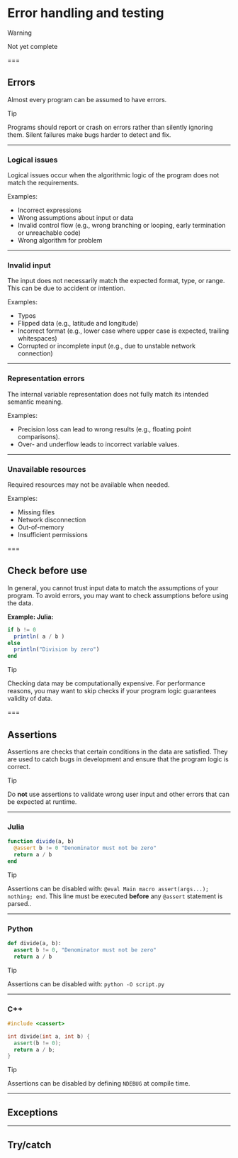 # Error handling and testing

> [!WARNING]
> Not yet complete

===

## Errors

Almost every program can be assumed to have errors.

> [!TIP]
> Programs should report or crash on errors rather than silently ignoring them. Silent failures make bugs harder to detect and fix.

---

### Logical issues

Logical issues occur when the algorithmic logic of the program does not match the requirements.

Examples:
- Incorrect expressions
- Wrong assumptions about input or data
- Invalid control flow (e.g., wrong branching or looping, early termination or unreachable code)
- Wrong algorithm for problem

---

### Invalid input

The input does not necessarily match the expected format, type, or range. This can be due to accident or intention.

Examples:
- Typos
- Flipped data (e.g., latitude and longitude)
- Incorrect format (e.g., lower case where upper case is expected, trailing whitespaces)
- Corrupted or incomplete input (e.g., due to unstable network connection)

---

### Representation errors

The internal variable representation does not fully match its intended semantic meaning.
 
Examples:
- Precision loss can lead to wrong results (e.g., floating point comparisons).
- Over- and underflow leads to incorrect variable values.

---

### Unavailable resources

Required resources may not be available when needed.

Examples:
- Missing files
- Network disconnection
- Out-of-memory
- Insufficient permissions

===

## Check before use

In general, you cannot trust input data to match the assumptions of your program. To avoid errors, you may want to check assumptions before using the data.

**Example: Julia:**
```julia
if b != 0 
  println( a / b )
else
  println("Division by zero")
end
```
 
> [!TIP]
> Checking data may be computationally expensive. For performance reasons, you may want to skip checks if your program logic guarantees validity of data.

===

## Assertions

Assertions are checks that certain conditions in the data are satisfied. They are used to catch bugs in development and ensure that the program logic is correct.

> [!TIP]
> Do **not** use assertions to validate wrong user input and other errors that can be expected at runtime.

---

### Julia

```julia
function divide(a, b)
  @assert b != 0 "Denominator must not be zero"
  return a / b
end
```

> [!TIP]
> Assertions can be disabled with: `@eval Main macro assert(args...); nothing; end`. This line must be executed **before** any `@assert` statement is parsed..

---

### Python

```python
def divide(a, b):
  assert b != 0, "Denominator must not be zero"
  return a / b
```

> [!TIP]
> Assertions can be disabled with: `python -O script.py`

---

### C++

```cpp
#include <cassert>

int divide(int a, int b) {
  assert(b != 0);
  return a / b;
}
```

> [!TIP]
> Assertions can be disabled by defining `NDEBUG` at compile time.


---

## Exceptions

---

## Try/catch



